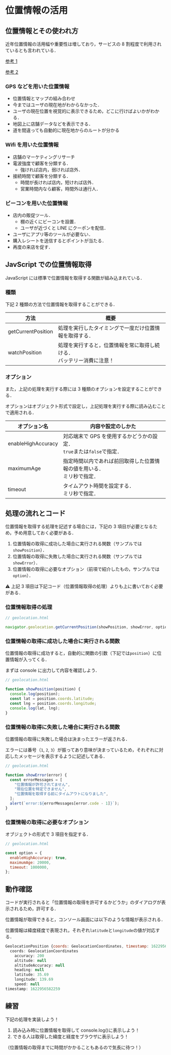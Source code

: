 # 位置情報の活用

## 位置情報とその使われ方

近年位置情報の活用幅や重要性は増しており，サービスの 8 割程度で利用されているとも言われている．

[参考 1](https://japan.cnet.com/article/20417587/)

[参考 2](https://forbesjapan.com/articles/detail/38376)

### GPS などを用いた位置情報

- 位置情報とマップの組み合わせ
- 今まではユーザの現在地がわからなかった．
- ユーザの現在位置を視覚的に表示できるため，どこに行けばよいかがわかる．
- 地図上に店舗データなどを表示できる．
- 道を間違っても自動的に現在地からのルートが分かる

### Wifi を用いた位置情報

- 店舗のマーケティングリサーチ
- 電波強度で顧客を分類する．
  - 強ければ店内，弱ければ店外．
- 接続時間で顧客を分類する．
  - 時間が長ければ店内，短ければ店外．
  - 営業時間内なら顧客，時間外は通行人．

### ビーコンを用いた位置情報

- 店内の販促ツール．
  - 棚の近くにビーコンを設置．
  - ユーザが近づくと LINE にクーポンを配信．
- ユーザにアプリ等のツールが必要ない．
- 購入レシートを送信するとポイントが当たる．
- 再度の来店を促す．

## JavScript での位置情報取得

JavaScript には標準で位置情報を取得する関数が組み込まれている．

### 種類

下記 2 種類の方法で位置情報を取得することができる．

| 方法               | 概要                                                                     |
| ------------------ | ------------------------------------------------------------------------ |
| getCurrentPosition | 処理を実行したタイミングで一度だけ位置情報を取得する．                   |
| watchPosition      | 処理を実行すると，位置情報を常に取得し続ける．<br>バッテリー消費に注意！ |

### オプション

また，上記の処理を実行する際には 3 種類のオプションを設定することができる．

オプションはオブジェクト形式で設定し，上記処理を実行する際に読み込むことで適用される．

| オプション名       | 内容や設定のしかた                                                       |
| ------------------ | ------------------------------------------------------------------------ |
| enableHighAccuracy | 対応端末で GPS を使用するかどうかの設定．<br>`true`または`false`で指定． |
| maximumAge         | 指定時間以内であれば前回取得した位置情報の値を用いる．<br>ミリ秒で指定． |
| timeout            | タイムアウト時間を設定する．<br>ミリ秒で指定．                           |

## 処理の流れとコード

位置情報を取得する処理を記述する場合には，下記の 3 項目が必要となるため，予め用意しておく必要がある．

1. 位置情報の取得に成功した場合に実行される関数（サンプルでは`showPosition`）．
2. 位置情報の取得に失敗した場合に実行される関数（サンプルでは`showError`）．
3. 位置情報の取得に必要なオプション（前項で紹介したもの，サンプルでは`option`）．

⚠️ 上記 3 項目は下記コード（位置情報取得の処理）よりも上に書いておく必要がある．

### 位置情報取得の処理

```js
// geolocation.html

navigator.geolocation.getCurrentPosition(showPosition, showError, option);
```

### 位置情報の取得に成功した場合に実行される関数

位置情報の取得に成功すると，自動的に関数の引数（下記では`position`）に位置情報が入ってくる．

まずは console に出力して内容を確認しよう．

```js
// geolocation.html

function showPosition(position) {
  console.log(position);
  const lat = position.coords.latitude;
  const lng = position.coords.longitude;
  console.log(lat, lng);
}
```

### 位置情報の取得に失敗した場合に実行される関数

位置情報の取得に失敗した場合は決まったエラーが返される．

エラーには番号（`1`, `2`, `3`）が振ってあり意味が決まっているため，それぞれに対応したメッセージを表示するように記述してある．

```js
// geolocation.html

function showError(error) {
  const errorMessages = [
    "位置情報が許可されてません",
    "現在位置を特定できません",
    "位置情報を取得する前にタイムアウトになりました",
  ];
  alert(`error:${errorMessages[error.code - 1]}`);
}
```

### 位置情報の取得に必要なオプション

オブジェクトの形式で 3 項目を指定する．

```js
// geolocation.html

const option = {
  enableHighAccuracy: true,
  maximumAge: 20000,
  timeout: 1000000,
};
```

## 動作確認

コードが実行されると「位置情報の取得を許可するかどうか」のダイアログが表示されるため，許可する．

位置情報が取得できると，コンソール画面には以下のような情報が表示される．

位置情報は緯度経度で表現され，それぞれ`latitude`と`longitude`の値が対応する．

```js
GeolocationPosition {coords: GeolocationCoordinates, timestamp: 1622956582259}
  coords: GeolocationCoordinates
    accuracy: 200
    altitude: null
    altitudeAccuracy: null
    heading: null
    latitude: 35.69
    longitude: 139.69
    speed: null
timestamp: 1622956582259
```

## 練習

下記の処理を実装しよう！

1. 読み込み時に位置情報を取得して console.log()に表示しよう！
2. できる人は取得した緯度と経度をブラウザに表示しよう！

（位置情報の取得までに時間がかかることもあるので気長に待つ！）
